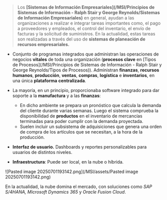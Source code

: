 >  Los **[Sistemas de Información Empresariales](/MSI/Principios de Sistemas de Información - Ralph Stair y George Reynolds/Sistemas de Información Empresariales)** en general, ayudan a las organizaciones a realizar e integrar tareas importantes como, el pago a proveedores y empleados, el control del inventario, el envío de facturas y la solicitud de suministros. En la actualidad, estas tareas son realizadas a través del uso de **sistemas de planeación de recursos empresariales.**

- Conjunto de programas integrados que administran las operaciones de negocios **vitales** de toda una organización (**procesos clave** en [Tipos de Procesos](/MSI/Principios de Sistemas de Información - Ralph Stair y George Reynolds/Tipos de Procesos)). Administran **finanzas**, **recursos** **humanos**, **producción**, **ventas**, **compras**, **logística** e **inventarios**, en una única **plataforma** **centralizada**.

- La mayoría, en un principio, proporcionaba software integrado para dar soporte a la **manufactura** y a las **finanzas**:
	- En dicho ambiente se prepara un pronóstico que calcula la demanda del cliente durante varias semanas. Luego el sistema comprueba la disponibilidad de **productos** en el inventario de mercancías terminadas para poder cumplir con la demanda proyectada.
	- Suelen incluir un subsistema de adquisiciones que genera una orden de compra de los artículos que se necesitan, a la hora de la producción.

- **Interfaz de usuario.** Dashboards y reportes personalizables para usuarios de distintos niveles.
- **Infraestructura**: Puede ser local, en la nube o híbrida.

![Pasted image 20250701193142.png](/MSI/assets/Pasted image 20250701193142.png)

En la actualidad, la nube domina el mercado, con soluciones como *SAP S/4HANA, Microsoft Dynamics 365* y *Oracle Fusion Cloud*.